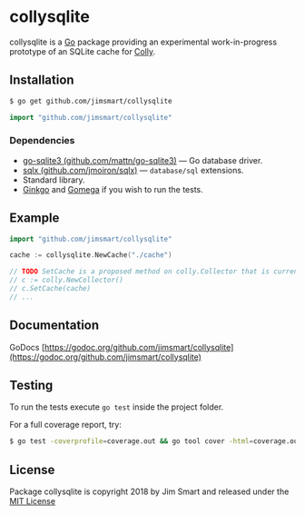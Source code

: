 # collysqlite

collysqlite is a [Go](https://golang.org) package providing an experimental work-in-progress prototype of an SQLite cache for [Colly](https://github.com/gocolly/colly).

## Installation
```bash
$ go get github.com/jimsmart/collysqlite
```

```go
import "github.com/jimsmart/collysqlite"
```

### Dependencies

- [go-sqlite3 (github.com/mattn/go-sqlite3)](https://github.com/mattn/go-sqlite3) — Go database driver.
- [sqlx (github.com/jmoiron/sqlx)](https://github.com/jmoiron/sqlx) — `database/sql` extensions.
- Standard library.
- [Ginkgo](https://onsi.github.io/ginkgo/) and [Gomega](https://onsi.github.io/gomega/) if you wish to run the tests.

## Example

```go
import "github.com/jimsmart/collysqlite"

cache := collysqlite.NewCache("./cache")

// TODO SetCache is a proposed method on colly.Collector that is currently unimplemented.
// c := colly.NewCollector()
// c.SetCache(cache)
// ...

```

## Documentation

GoDocs [https://godoc.org/github.com/jimsmart/collysqlite](https://godoc.org/github.com/jimsmart/collysqlite)

## Testing

To run the tests execute `go test` inside the project folder.

For a full coverage report, try:

```bash
$ go test -coverprofile=coverage.out && go tool cover -html=coverage.out
```

## License

Package collysqlite is copyright 2018 by Jim Smart and released under the [MIT License](LICENSE.md)
